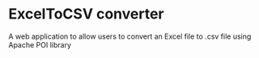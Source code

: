 # ExcelToCSV converter
A web application to allow users to convert an Excel file to .csv file using Apache POI library

